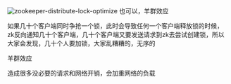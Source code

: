 ![zookeeper-distribute-lock-optimize](https://zephyr520.github.io/zephyr/docs/distributed-system/images/zookeeper-distribute-lock-optimize.png)
也可以，羊群效应

如果几十个客户端同时争抢一个锁，此时会导致任何一个客户端释放锁的时候，zk反向通知几十个客户端，几十个客户端又要发送请求到zk去尝试创建锁，所以大家会发现，几十个人要加锁，大家乱糟糟的，无序的

羊群效应

造成很多没必要的请求和网络开销，会加重网络的负载



